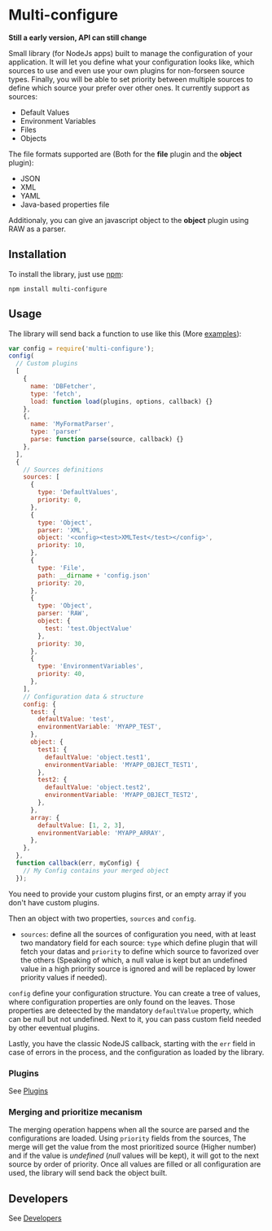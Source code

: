 # Multi-configure
**Still a early version, API can still change**

Small library (for NodeJs apps) built to manage the configuration of your application. It will let you define what your configuration looks like, which sources to use and even use your own plugins for non-forseen source types. Finally, you will be able to set priority between multiple sources to define which source your prefer over other ones. It currently support as sources:
- Default Values
- Environment Variables
- Files
- Objects

The file formats supported are (Both for the **file** plugin and the **object** plugin):
- JSON
- XML
- YAML
- Java-based properties file

Additionaly, you can give an javascript object to the **object** plugin using RAW as a parser.

## Installation

To install the library, just  use [npm](https://fr.wikipedia.org/wiki/Npm_%28logiciel%29):

`
npm install multi-configure
`

## Usage

The library will send back a function to use like this (More [examples](https://github.com/Normegil/multi-configure/tree/develop/examples)):
```javascript
var config = require('multi-configure');
config(
  // Custom plugins
  [
    {
      name: 'DBFetcher',
      type: 'fetch',
      load: function load(plugins, options, callback) {}
    },
    {,
      name: 'MyFormatParser',
      type: 'parser'
      parse: function parse(source, callback) {}
    },
  ],
  {
    // Sources definitions
    sources: [
      {
        type: 'DefaultValues',
        priority: 0,
      },
      {
        type: 'Object',
        parser: 'XML',
        object: '<config><test>XMLTest</test></config>',
        priority: 10,
      },
      {
        type: 'File',
        path: __dirname + 'config.json'
        priority: 20,
      },
      {
        type: 'Object',
        parser: 'RAW',
        object: {
          test: 'test.ObjectValue'
        },
        priority: 30,
      },
      {
        type: 'EnvironmentVariables',
        priority: 40,
      },
    ],
    // Configuration data & structure
    config: {
      test: {
        defaultValue: 'test',
        environmentVariable: 'MYAPP_TEST',
      },
      object: {
        test1: {
          defaultValue: 'object.test1',
          environmentVariable: 'MYAPP_OBJECT_TEST1',
        },
        test2: {
          defaultValue: 'object.test2',
          environmentVariable: 'MYAPP_OBJECT_TEST2',
        },
      },
      array: {
        defaultValue: [1, 2, 3],
        environmentVariable: 'MYAPP_ARRAY',
      },
    },
  },
  function callback(err, myConfig) {
    // My Config contains your merged object
  });
```
You need to provide your custom plugins first, or an empty array if you don't have custom plugins.

Then an object with two properties, `sources` and `config`.

- `sources`: define all the sources of configuration you need, with at least two mandatory field for each source: `type` which define plugin that will fetch your datas and `priority` to define which source to favorized over the others (Speaking of which, a null value is kept but an undefined value in a high priority source is ignored and will be replaced by lower priority values if needed).

`config` define your configuration structure. You can create a tree of values, where configuration properties are only found on the leaves. Those properties are deteected by the mandatory `defaultValue` property, which can be null but not undefined. Next to it, you can pass custom field needed by other eeventual plugins.

Lastly, you have the classic NodeJS callback, starting with the `err` field in case of errors in the process, and the configuration as loaded by the library.

### Plugins
See [Plugins](https://github.com/Normegil/multi-configure/wiki/Plugins)

### Merging and prioritize mecanism
The merging operation happens when all the source are parsed and the configurations are loaded. Using `priority` fields from the sources, The merge will get the value from the most prioritized source (Higher number) and if the value is *undefined* (*null* values will be kept), it will got to the next source by order of priority. Once all values are filled or all configuration are used, the library will send back the object built.

## Developers
See [Developers](https://github.com/Normegil/multi-configure/wiki/Developers)
